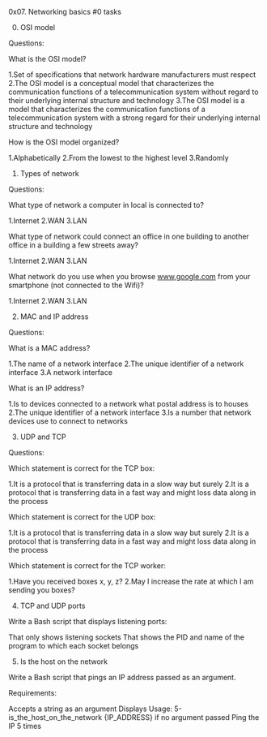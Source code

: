 0x07. Networking basics #0 tasks

0. OSI model

Questions:

What is the OSI model?

1.Set of specifications that network hardware manufacturers must respect
2.The OSI model is a conceptual model that characterizes the communication functions of a telecommunication system without regard to their underlying internal structure and technology
3.The OSI model is a model that characterizes the communication functions of a telecommunication system with a strong regard for their underlying internal structure and technology

How is the OSI model organized?

1.Alphabetically
2.From the lowest to the highest level
3.Randomly

1. Types of network

Questions:

What type of network a computer in local is connected to?

1.Internet
2.WAN
3.LAN

What type of network could connect an office in one building to another office in a building a few streets away?

1.Internet
2.WAN
3.LAN

What network do you use when you browse www.google.com from your smartphone (not connected to the Wifi)?

1.Internet
2.WAN
3.LAN

2. MAC and IP address

Questions:

What is a MAC address?

1.The name of a network interface
2.The unique identifier of a network interface
3.A network interface

What is an IP address?

1.Is to devices connected to a network what postal address is to houses
2.The unique identifier of a network interface
3.Is a number that network devices use to connect to networks

3. UDP and TCP

Questions:

Which statement is correct for the TCP box:

1.It is a protocol that is transferring data in a slow way but surely
2.It is a protocol that is transferring data in a fast way and might loss data along in the process

Which statement is correct for the UDP box:

1.It is a protocol that is transferring data in a slow way but surely
2.It is a protocol that is transferring data in a fast way and might loss data along in the process

Which statement is correct for the TCP worker:

1.Have you received boxes x, y, z?
2.May I increase the rate at which I am sending you boxes?

4. TCP and UDP ports

Write a Bash script that displays listening ports:

That only shows listening sockets
That shows the PID and name of the program to which each socket belongs

5. Is the host on the network

Write a Bash script that pings an IP address passed as an argument.

Requirements:

Accepts a string as an argument
Displays Usage: 5-is_the_host_on_the_network {IP_ADDRESS} if no argument passed
Ping the IP 5 times
